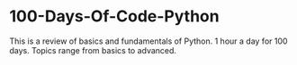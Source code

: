 # 100-Days-Of-Code-Python

This is a review of basics and fundamentals of Python.  1 hour a day for 100 days. Topics range from basics to advanced.
